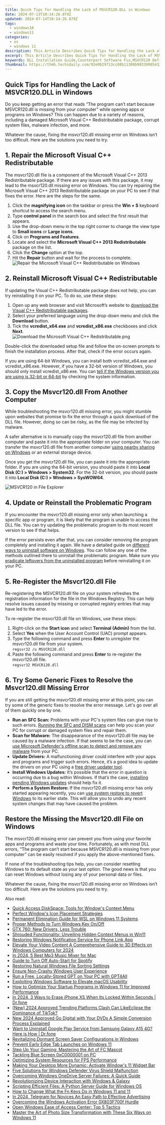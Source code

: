 ```yaml
---
title: Quick Tips for Handling the Lack of MSVCR120.DLL in Windows
date: 2024-07-13T10:14:26.879Z
updated: 2024-07-14T10:14:26.879Z
tags:
  - windows10
  - windows11
categories:
  - os
  - windows 11
description: This Article Describes Quick Tips for Handling the Lack of MSVCR120.DLL in Windows
excerpt: This Article Describes Quick Tips for Handling the Lack of MSVCR120.DLL in Windows
keywords: DLL Installation Guide,Counterpart Software Fix,MSVCR120 Deficiency Tips,Missing DLL Resolution,System Update for DLL,Windows Compatibility Issue,Corrective Steps for DLL Gap
thumbnail: https://thmb.techidaily.com/92e9b29713cc88b11300b903399854331375d2de8a951965b47ae1bc4c0fa3c6.jpg
---
```


## Quick Tips for Handling the Lack of MSVCR120.DLL in Windows

 Do you keep getting an error that reads “The program can’t start because MSVCR120.dll is missing from your computer” while opening apps or programs on Windows? This can happen due to a variety of reasons, including a damaged Microsoft Visual C++ Redistributable package, corrupt system files, malware infection, and more.

 Whatever the cause, fixing the msvcr120.dll missing error on Windows isn’t too difficult. Here are the solutions you need to try.

## 1\. Repair the Microsoft Visual C++ Redistributable

 The msvcr120.dll file is a component of the Microsoft Visual C++ 2013 Redistributable package. If there are any issues with this package, it may lead to the msvcr120.dll missing error on Windows. You can try repairing the Microsoft Visual C++ 2013 Redistributable package on your PC to see if that fixes the error. Here are the steps for the same.

1. Click the **magnifying icon** on the taskbar or press the **Win + S** keyboard shortcut to access the search menu.
2. Type **control panel** in the search box and select the first result that appears.
3. Use the drop-down menu in the top right corner to change the view type to **Small icons** or **Large icons**.
4. Click on **Programs and Features**.
5. Locate and select the **Microsoft Visual C++ 2013 Redistributable** package on the list.
6. Click the **Change** option at the top.
7. Hit the **Repair** button and wait for the process to complete.  
![Repair the Microsoft Visual C++ Redistributable on Windows](https://static1.makeuseofimages.com/wordpress/wp-content/uploads/2023/05/repair-the-microsoft-visual-c-redistributable-on-windows.jpg)

## 2\. Reinstall Microsoft Visual C++ Redistributable

 If updating the Visual C++ Redistributable package does not help, you can try reinstalling it on your PC. To do so, use these steps:

1. Open up any web browser and visit Microsoft’s website to [download the Visual C++ Redistributable packages](https://www.microsoft.com/en-ph/download/details.aspx?id=40784).
2. Select your preferred language using the drop-down menu and click the **Download** button.
3. Tick the **vcredist\_x64.exe** and **vcredist\_x86.exe** checkboxes and click **Next**.  
![Download the Microsoft Visual C++ Redistributable.png](https://static1.makeuseofimages.com/wordpress/wp-content/uploads/2023/05/download-the-microsoft-visual-c-redistributable-png.jpg)

 Double-click the downloaded setup file and follow the on-screen prompts to finish the installation process. After that, check if the error occurs again.

 If you are using 64-bit Windows, you can install both vcredist\_x64.exe and vcredist\_x86.exe. However, if you have a 32-bit version of Windows, you should only install vcredist\_x86.exe. You can [tell if the Windows version you are using is 32-bit or 64-bit](https://www.makeuseof.com/tag/4-easy-ways-to-know-if-youre-on-a-64-bit-version-of-windows/) by checking the system information.

## 3\. Copy the Msvcr120.dll From Another Computer

 While troubleshooting the msvcr120.dll missing error, you might stumble upon websites that promise to fix the error through a quick download of the DLL file. However, doing so can be risky, as the file may be infected by malware.

 A safer alternative is to manually copy the msvcr120.dll file from another computer and paste it into the appropriate folder on your computer. You can transfer the msvcr120.dll file from another computer [using nearby sharing on WIndows](https://www.makeuseof.com/how-to-use-nearby-sharing-on-windows-11/) or an external storage device.

 Once you get the msvcr120.dll file, you can paste it into the appropriate folder. If you are using the 64-bit version, you should paste it into **Local Disk (C:) > Windows > System32**. For the 32-bit version, you should paste it into **Local Disk (C:) > Windows > SysWOW64**.

![MSVCR120 in File Explorer](https://static1.makeuseofimages.com/wordpress/wp-content/uploads/2023/05/msvcr120-in-file-explorer.jpg)

## 4\. Update or Reinstall the Problematic Program

 If you encounter the msvcr120.dll missing error only when launching a specific app or program, it is likely that the program is unable to access the DLL file. You can try updating the problematic program to its most recent version to see if that helps.

 If the error persists even after that, you can consider removing the program completely and installing it again. We have a detailed guide on [different ways to uninstall software on Windows](https://www.makeuseof.com/windows-11-different-ways-to-uninstall-software/). You can follow any one of the methods outlined there to uninstall the problematic program. Make sure you [eradicate leftovers from the uninstalled program](https://www.makeuseof.com/windows-remove-leftovers-uninstalled-software/) before reinstalling it on your PC.

## 5\. Re-Register the Msvcr120.dll File

 Re-registering the MSVCR120.dll file on your system refreshes the registration information for the file in the Windows Registry. This can help resolve issues caused by missing or corrupted registry entries that may have led to the error.

 To re-register the msvcr120.dll file on Windows, use these steps:

1. Right-click on the **Start icon** and select **Terminal (Admin)** from the list.
2. Select **Yes** when the User Account Control (UAC) prompt appears.
3. Type the following command and press **Enter** to unregister the msvcr120.dll file from your system.  
`regsvr32 /u MSVCR120.dll`
4. Paste the following command and press **Enter** to re-register the msvcr120.dll file.  
`regsvr32 MSVCR120.dll`

## 6\. Try Some Generic Fixes to Resolve the Msvcr120.dll Missing Error

 If you are still getting the msvcr120.dll missing error at this point, you can try some of the generic fixes to resolve the error message. Let's go over all of them quickly one by one.

* **Run an SFC Scan:** Problems with your PC's system files can give rise to such errors. [Running the SFC and DISM scans](https://www.makeuseof.com/difference-between-chkdsk-sfc-and-dism-in-windows-10/) can help you scan your PC for corrupt or damaged system files and repair them.
* **Scan for Malware:** The disappearance of the msvcr120.dll file may be caused by a malware infection. If that seems to be the case, you can [use Microsoft Defender's offline scan to detect and remove any malware](https://www.makeuseof.com/how-to-remove-malware-using-microsoft-defenders-offline-scan/) from your PC.
* **Update Drivers:** A malfunctioning driver could interfere with your apps and programs and trigger such errors. Hence, it’s a good idea to update the drivers on your PC using a [free driver updater tool](https://www.makeuseof.com/windows-best-free-driver-updaters/).
* **Install Windows Updates:** It’s possible that the error in question is occurring due to a bug within Windows. If that’s the case, [installing pending Windows updates](https://www.makeuseof.com/windows-11-install-updates/) should help fix it.
* **Perform a System Restore:** If the msvcr120.dll missing error has only started appearing recently, you can [use system restore to revert Windows](https://www.makeuseof.com/use-system-restore-windows/) to its earlier state. This will allow you to undo any recent system changes that may have caused the problem.

## Restore the Missing the Msvcr120.dll File on Windows

 The msvcr120.dll missing error can prevent you from using your favorite apps and programs and waste your time. Fortunately, as with most DLL errors, “The program can’t start because MSVCR120.dll is missing from your computer” can be easily resolved if you apply the above-mentioned fixes.

 If none of the troubleshooting tips help, you can consider resetting Windows to its default state as your last option. The good news is that you can reset Windows without losing any of your personal data or files.

 Whatever the cause, fixing the msvcr120.dll missing error on Windows isn’t too difficult. Here are the solutions you need to try.



<ins class="adsbygoogle"
      style="display:block"
      data-ad-client="ca-pub-7571918770474297"
      data-ad-slot="8358498916"
      data-ad-format="auto"
      data-full-width-responsive="true"></ins>
<span class="atpl-alsoreadstyle">Also read:</span>
<div><ul>
<li><a href="https://win11.techidaily.com/quick-access-diskspace-tools-for-windows-context-menu/"><u>Quick Access DiskSpace: Tools for Window's Context Menu</u></a></li>
<li><a href="https://win11.techidaily.com/perfect-windows-icon-placement-strategies/"><u>Perfect Window's Icon Placement Strategies</u></a></li>
<li><a href="https://win11.techidaily.com/permanent-elimination-guide-for-wsl-on-windows-11-systems/"><u>Permanent Elimination Guide for WSL on Windows 11 Systems</u></a></li>
<li><a href="https://win11.techidaily.com/proper-methods-to-turn-windows-key-onoff/"><u>Proper Methods to Turn Windows Key On/Off</u></a></li>
<li><a href="https://driver-install.techidaily.com/gtx-760-new-drivers-less-trouble/"><u>GTX 760: New Drivers, Less Trouble</u></a></li>
<li><a href="https://win11.techidaily.com/shrouded-functionality-unveiling-hidden-context-menus-in-win11/"><u>Shrouded Functionality: Unveiling Hidden Context Menus in Win11</u></a></li>
<li><a href="https://win11.techidaily.com/restoring-windows-notification-service-for-phone-link-app/"><u>Restoring Windows Notification Service for Phone Link App</u></a></li>
<li><a href="https://smart-video-creator.techidaily.com/elevate-your-video-content-a-comprehensive-guide-to-3d-effects-on-windows-computers-for-2024/"><u>Elevate Your Video Content A Comprehensive Guide to 3D Effects on Windows Computers for 2024</u></a></li>
<li><a href="https://audio-editing.techidaily.com/in-2024-5-best-mp3-music-mixer-for-mac/"><u>In 2024, 5 Best Mp3 Music Mixer for Mac</u></a></li>
<li><a href="https://win11.techidaily.com/guide-to-turn-off-auto-start-for-spotify/"><u>Guide to Turn Off Auto-Start for Spotify</u></a></li>
<li><a href="https://win11.techidaily.com/restoring-natural-windows-file-sorting-settings/"><u>Restoring Natural Windows File Sorting Settings</u></a></li>
<li><a href="https://win11-tips.techidaily.com/ensure-non-crashy-windows-user-experience/"><u>Ensure Non-Crashy Windows User Experience</u></a></li>
<li><a href="https://win11.techidaily.com/run-a-free-locally-stored-gpt-on-your-pc-with-gpt4all/"><u>Run a Free, Locally-Stored GPT on Your PC with GPT4All</u></a></li>
<li><a href="https://win11.techidaily.com/exploiting-windows-software-to-elevate-macos-usability/"><u>Exploiting Windows Software to Elevate macOS Usability</u></a></li>
<li><a href="https://win11.techidaily.com/how-to-optimize-your-startup-programs-in-windows-11-for-improved-performance/"><u>How to Optimize Your Startup Programs in Windows 11 for Improved Performance</u></a></li>
<li><a href="https://iphone-unlock.techidaily.com/in-2024-3-ways-to-erase-iphone-xs-when-its-locked-within-seconds-drfone-by-drfone-ios/"><u>In 2024, 3 Ways to Erase iPhone XS When Its Locked Within Seconds | Dr.fone</u></a></li>
<li><a href="https://tiktok-video-recordings.techidaily.com/new-2024-approved-trending-platforms-clash-can-likeeclipse-the-dominance-of-tiktok/"><u>[New] 2024 Approved  Trending Platforms Clash  Can LikeEclipse the Dominance of TikTok?</u></a></li>
<li><a href="https://ai-video-tools.techidaily.com/new-2024-approved-go-digital-with-your-dvds-a-simple-conversion-process-explained/"><u>New 2024 Approved Go Digital with Your DVDs A Simple Conversion Process Explained</u></a></li>
<li><a href="https://howto.techidaily.com/want-to-uninstall-google-play-service-from-samsung-galaxy-a15-4g-here-is-how-drfone-by-drfone-fix-android-problems-fix-android-problems/"><u>Want to Uninstall Google Play Service from Samsung Galaxy A15 4G? Here is How | Dr.fone</u></a></li>
<li><a href="https://win11.techidaily.com/revitalizing-dormant-screen-saver-configurations-in-windows/"><u>Revitalizing Dormant Screen Saver Configurations in Windows</u></a></li>
<li><a href="https://win11.techidaily.com/prevent-early-edge-tab-launches-on-windows-11/"><u>Prevent Early Edge Tab Launches on Windows 11</u></a></li>
<li><a href="https://win11.techidaily.com/step-up-your-gaming-mastering-the-art-of-fc-mascot/"><u>Step Up Your Gaming: Mastering the Art of FC Mascot</u></a></li>
<li><a href="https://win11-tips.techidaily.com/tackling-blue-screen-0xc0000001-on-pc/"><u>Tackling Blue Screen 0xC0000001 on PC</u></a></li>
<li><a href="https://win11.techidaily.com/optimizing-system-resources-for-fps-performance/"><u>Optimizing System Resources for FPS Performance</u></a></li>
<li><a href="https://win11.techidaily.com/making-your-desktop-more-dynamic-activate-windows-11-widget-bar/"><u>Making Your Desktop More Dynamic: Activate Window's 11 Widget Bar</u></a></li>
<li><a href="https://win11.techidaily.com/five-solutions-for-windows-defender-virus-shield-malfunction/"><u>Five Solutions for Windows Defender Virus Shield Malfunction</u></a></li>
<li><a href="https://win11.techidaily.com/overcoming-windows-onedrive-server-failures-a-quick-guide/"><u>Overcoming Windows OneDrive Server Failures: A Quick Guide</u></a></li>
<li><a href="https://win11.techidaily.com/revolutionizing-device-interaction-with-windows-and-galaxy/"><u>Revolutionizing Device Interaction with Windows & Galaxy</u></a></li>
<li><a href="https://win11.techidaily.com/scripting-efficient-files-a-python-server-guide-for-windows-os/"><u>Scripting Efficient Files: A Python Server Guide for Windows OS</u></a></li>
<li><a href="https://win11.techidaily.com/how-to-change-what-the-fn-keys-do-in-windows-11-and-11/"><u>How to Change What the Fn Keys Do in Windows 11 and 11</u></a></li>
<li><a href="https://some-approaches.techidaily.com/in-2024-telegram-for-novices-an-easy-path-to-effective-advertising/"><u>In 2024, Telegram for Novices  An Easy Path to Effective Advertising</u></a></li>
<li><a href="https://win11.techidaily.com/overcoming-the-windows-activation-error-0x803f700f-hurdle/"><u>Overcoming the Windows Activation Error 0X803F700f Hurdle</u></a></li>
<li><a href="https://win11.techidaily.com/open-windows-ease-of-access-center-top-5-tactics/"><u>Open Windows Ease of Access Center: Top 5 Tactics</u></a></li>
<li><a href="https://win11.techidaily.com/master-the-art-of-photo-size-transformation-with-these-six-ways-on-windows-11/"><u>Master the Art of Photo Size Transformation with These Six Ways on Windows 11</u></a></li>
</ul></div>
